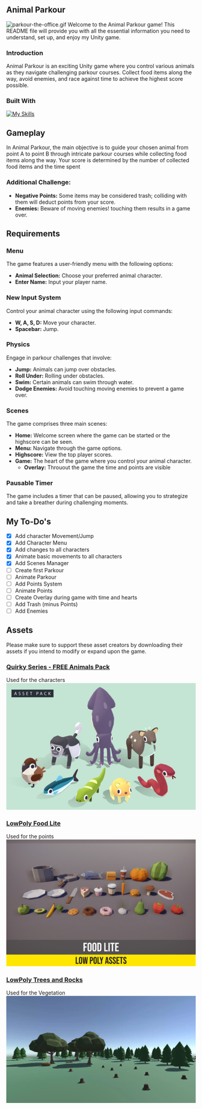 ## Animal Parkour
![parkour-the-office.gif](img%2Fparkour-the-office.gif)
Welcome to the Animal Parkour game! This README file will provide you with all the essential information you need to understand, set up, and enjoy my Unity game.

### Introduction
Animal Parkour is an exciting Unity game where you control various animals as they navigate challenging parkour courses. Collect food items along the way, avoid enemies, and race against time to achieve the highest score possible.

### Built With
[![My Skills](https://skillicons.dev/icons?i=unity)](https://skillicons.dev)

## Gameplay
In Animal Parkour, the main objective is to guide your chosen animal from point A to point B through intricate parkour courses while collecting food items along the way. Your score is determined by the number of collected food items and the time spent

### Additional Challenge:
- **Negative Points:** Some items may be considered trash; colliding with them will deduct points from your score.
- **Enemies:** Beware of moving enemies! touching them results in a game over.

## Requirements
### Menu
The game features a user-friendly menu with the following options:
- **Animal Selection:** Choose your preferred animal character.
- **Enter Name:** Input your player name.

### New Input System
Control your animal character using the following input commands:
- **W, A, S, D:** Move your character.
- **Spacebar:** Jump.

### Physics
Engage in parkour challenges that involve:
- **Jump:** Animals can jump over obstacles.
- **Roll Under:** Rolling under obstacles.
- **Swim:** Certain animals can swim through water.
- **Dodge Enemies:** Avoid touching moving enemies to prevent a game over.

### Scenes
The game comprises three main scenes:
- **Home:** Welcome screen where the game can be started or the highscore can be seen.
- **Menu:** Navigate through the game options.
- **Highscore:** View the top player scores.
- **Game:** The heart of the game where you control your animal character.
  - **Overlay:** Throuout the game the time and points are visible

### Pausable Timer
The game includes a timer that can be paused, allowing you to strategize and take a breather during challenging moments.

## My To-Do's
- [x] Add character Movement/Jump
- [x] Add Character Menu
- [x] Add changes to all characters
- [x] Animate basic movements to all characters
- [x] Add Scenes Manager
- [ ] Create first Parkour 
- [ ] Animate Parkour
- [ ] Add Points System
- [ ] Animate Points
- [ ] Create Overlay during game with time and hearts
- [ ] Add Trash (minus Points)
- [ ] Add Enemies

## Assets
Please make sure to support these asset creators by downloading their assets if you intend to modify or expand upon the game.
### [Quirky Series - FREE Animals Pack](https://assetstore.unity.com/packages/3d/characters/animals/quirky-series-free-animals-pack-178235)
Used for the characters
![animal_asset.jpg](img%2Fanimal_asset.jpg)

### [LowPoly Food Lite](https://assetstore.unity.com/packages/3d/props/food/low-poly-food-lite-258693)
Used for the points
![food_asset.jpg](img%2Ffood_asset.jpg)

### [LowPoly Trees and Rocks](https://assetstore.unity.com/packages/3d/vegetation/lowpoly-trees-and-rocks-88376)
Used for the Vegetation
![vegetation_asset.png](img%2Fvegetation_asset.png)